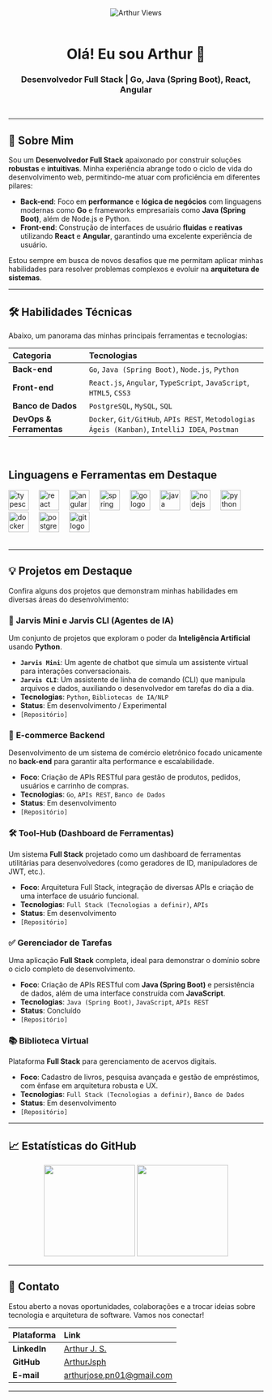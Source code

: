 <div align="center">
  <img src="https://komarev.com/ghpvc/?username=ArthurJsph&style=flat-square" alt="Arthur Views" />
</div>

<br>

<div align="center">
  <h1>Olá! Eu sou Arthur 👋</h1>
  <h3>Desenvolvedor Full Stack | Go, Java (Spring Boot), React, Angular</h3>
</div>

<br>

---

## 🚀 Sobre Mim

Sou um **Desenvolvedor Full Stack** apaixonado por construir soluções **robustas** e **intuitivas**. Minha experiência abrange todo o ciclo de vida do desenvolvimento web, permitindo-me atuar com proficiência em diferentes pilares:

- **Back-end**: Foco em **performance** e **lógica de negócios** com linguagens modernas como **Go** e frameworks empresariais como **Java (Spring Boot)**, além de Node.js e Python.
- **Front-end**: Construção de interfaces de usuário **fluidas** e **reativas** utilizando **React** e **Angular**, garantindo uma excelente experiência de usuário.

Estou sempre em busca de novos desafios que me permitam aplicar minhas habilidades para resolver problemas complexos e evoluir na **arquitetura de sistemas**.

---

## 🛠️ Habilidades Técnicas

Abaixo, um panorama das minhas principais ferramentas e tecnologias:

| Categoria | Tecnologias |
| :--- | :--- |
| **Back-end** | `Go`, `Java (Spring Boot)`, `Node.js`, `Python` |
| **Front-end** | `React.js`, `Angular`, `TypeScript`, `JavaScript`, `HTML5`, `CSS3` |
| **Banco de Dados** | `PostgreSQL`, `MySQL`, `SQL` |
| **DevOps & Ferramentas** | `Docker`, `Git/GitHub`, `APIs REST`, `Metodologias Ágeis (Kanban)`, `IntelliJ IDEA`, `Postman` |

<br>

<h2 align="left">Linguagens e Ferramentas em Destaque</h2>

<div align="left">
  <img src="https://cdn.jsdelivr.net/gh/devicons/devicon/icons/typescript/typescript-original.svg" height="40" alt="typescript logo" title="TypeScript" />
  <img width="12" />
  <img src="https://cdn.jsdelivr.net/gh/devicons/devicon/icons/react/react-original.svg" height="40" alt="react logo" title="React" />
  <img width="12" />
  <img src="https://cdn.jsdelivr.net/gh/devicons/devicon/icons/angularjs/angularjs-original.svg" height="40" alt="angular logo" title="Angular" />
  <img width="12" />
  <img src="https://cdn.jsdelivr.net/gh/devicons/devicon/icons/spring/spring-original.svg" height="40" alt="spring logo" title="Spring Boot" />
  <img width="12" />
  <img src="https://cdn.jsdelivr.net/gh/devicons/devicon/icons/go/go-original.svg" height="40" alt="go logo" title="Go" />
  <img width="12" />
  <img src="https://cdn.jsdelivr.net/gh/devicons/devicon/icons/java/java-original.svg" height="40" alt="java logo" title="Java" />
  <img width="12" />
  <img src="https://cdn.jsdelivr.net/gh/devicons/devicon/icons/nodejs/nodejs-original.svg" height="40" alt="nodejs logo" title="Node.js" />
  <img width="12" />
  <img src="https://cdn.jsdelivr.net/gh/devicons/devicon/icons/python/python-original.svg" height="40" alt="python logo" title="Python" />
  <img width="12" />
  <img src="https://cdn.jsdelivr.net/gh/devicons/devicon/icons/docker/docker-original.svg" height="40" alt="docker logo" title="Docker" />
  <img width="12" />
  <img src="https://cdn.jsdelivr.net/gh/devicons/devicon/icons/postgresql/postgresql-original.svg" height="40" alt="postgresql logo" title="PostgreSQL" />
  <img width="12" />
  <img src="https://cdn.jsdelivr.net/gh/devicons/devicon/icons/git/git-original.svg" height="40" alt="git logo" title="Git" />
</div>

<br>

---

## 💡 Projetos em Destaque

Confira alguns dos projetos que demonstram minhas habilidades em diversas áreas do desenvolvimento:

### 🧠 **Jarvis Mini e Jarvis CLI** (Agentes de IA)
Um conjunto de projetos que exploram o poder da **Inteligência Artificial** usando **Python**.
- **`Jarvis Mini`**: Um agente de chatbot que simula um assistente virtual para interações conversacionais.
- **`Jarvis CLI`**: Um assistente de linha de comando (CLI) que manipula arquivos e dados, auxiliando o desenvolvedor em tarefas do dia a dia.
- **Tecnologias**: `Python`, `Bibliotecas de IA/NLP`
- **Status**: Em desenvolvimento / Experimental
- `[Repositório]`

### 🛒 **E-commerce Backend**
Desenvolvimento de um sistema de comércio eletrônico focado unicamente no **back-end** para garantir alta performance e escalabilidade.
- **Foco**: Criação de APIs RESTful para gestão de produtos, pedidos, usuários e carrinho de compras.
- **Tecnologias**: `Go`, `APIs REST`, `Banco de Dados`
- **Status**: Em desenvolvimento
- `[Repositório]`

### 🛠️ **Tool-Hub** (Dashboard de Ferramentas)
Um sistema **Full Stack** projetado como um dashboard de ferramentas utilitárias para desenvolvedores (como geradores de ID, manipuladores de JWT, etc.).
- **Foco**: Arquitetura Full Stack, integração de diversas APIs e criação de uma interface de usuário funcional.
- **Tecnologias**: `Full Stack (Tecnologias a definir)`, `APIs`
- **Status**: Em desenvolvimento
- `[Repositório]`

### ✅ **Gerenciador de Tarefas**
Uma aplicação **Full Stack** completa, ideal para demonstrar o domínio sobre o ciclo completo de desenvolvimento.
- **Foco**: Criação de APIs RESTful com **Java (Spring Boot)** e persistência de dados, além de uma interface construída com **JavaScript**.
- **Tecnologias**: `Java (Spring Boot)`, `JavaScript`, `APIs REST`
- **Status**: Concluído
- `[Repositório]`

### 📚 **Biblioteca Virtual**
Plataforma **Full Stack** para gerenciamento de acervos digitais.
- **Foco**: Cadastro de livros, pesquisa avançada e gestão de empréstimos, com ênfase em arquitetura robusta e UX.
- **Tecnologias**: `Full Stack (Tecnologias a definir)`, `Banco de Dados`
- **Status**: Em desenvolvimento
- `[Repositório]`

---

## 📈 Estatísticas do GitHub

<div align="center">
  <img height="180em" src="https://github-readme-stats.vercel.app/api?username=ArthurJsph&show_icons=true&theme=buefy&include_all_commits=true&count_private=true"/>
  <img height="180em" src="https://github-readme-stats.vercel.app/api/top-langs/?username=ArthurJsph&layout=compact&langs_count=7&theme=buefy"/>
</div>

---

## 🤝 Contato

Estou aberto a novas oportunidades, colaborações e a trocar ideias sobre tecnologia e arquitetura de software. Vamos nos conectar!

| Plataforma | Link |
| :--- | :--- |
| **LinkedIn** | [Arthur J. S.](https://www.linkedin.com/in/arthur-js) |
| **GitHub** | [ArthurJsph](https://github.com/ArthurJsph) |
| **E-mail** | [arthurjose.pn01@gmail.com](mailto:arthurjose.pn01@gmail.com) |

---
